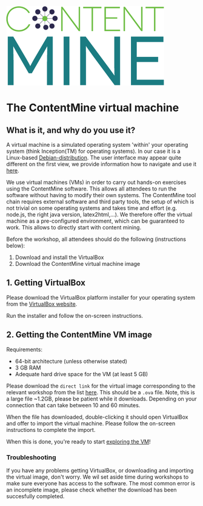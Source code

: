 ![ContentMine logo](https://github.com/ContentMine/assets/blob/master/png/Content_mine(small).png)

# The ContentMine virtual machine

## What is it, and why do you use it?

A virtual machine is a simulated operating system 'within' your operating system (think Inception(TM) for operating systems). In our case it is a Linux-based [Debian-distribution](https://www.debian.org/). The user interface may appear quite different on the first view, we provide information how to navigate and use it [here](using_contentmine_vm.md).

We use virtual machines (VMs) in order to carry out hands-on exercises using the ContentMine software. This allows all attendees to run the software without having to modify their own systems. The ContentMine tool chain requires external software and third party tools, the setup of which is not trivial on some operating systems and takes time and effort (e.g. node.js, the right java version, latex2html,...). We therefore offer the virtual machine as a pre-configured environment, which can be guaranteed to work. This allows to directly start with content mining.

Before the workshop, all attendees should do the following (instructions below):

1. Download and install the VirtualBox
2. Download the ContentMine virtual machine image

## 1. Getting VirtualBox

Please download the VirtualBox platform installer for your operating system from the [VirtualBox website](https://www.virtualbox.org/wiki/Downloads).

Run the installer and follow the on-screen instructions.

## 2. Getting the ContentMine VM image

Requirements:
* 64-bit architecture (unless otherwise stated)
* 3 GB RAM
* Adequate hard drive space for the VM (at least 5 GB)

Please download the `direct link` for the virtual image corresponding to the relevant workshop from the list [here](README.md). This should be a `.ova` file. Note, this is a large file ~1.2GB, please be patient while it downloads. Depending on your connection that can take between 10 and 60 minutes.

When the file has downloaded, double-clicking it should open VirtualBox and offer to import the virtual machine. Please follow the on-screen instructions to complete the import.

When this is done, you're ready to start [exploring the VM](using_contentmine_vm.md)!

### Troubleshooting

If you have any problems getting VirtualBox, or downloading and importing the virtual image, don't worry. We wil set aside time during workshops to make sure everyone has access to the software.
The most common error is an incomplete image, please check whether the download has been succesfully completed.